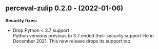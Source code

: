 ## perceval-zulip 0.2.0 - (2022-01-06)

**Security fixes:**

 * Drop Python < 3.7 support\
   Python versions previous to 3.7 ended their security support life in
   December 2021. This new release drops its support too.


